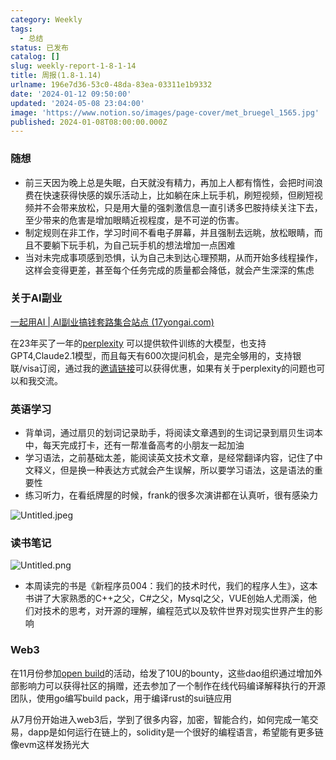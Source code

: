 ```yaml
---
category: Weekly
tags:
  - 总结
status: 已发布
catalog: []
slug: weekly-report-1-8-1-14
title: 周报(1.8-1.14)
urlname: 196e7d36-53c0-48da-83ea-03311e1b9332
date: '2024-01-12 09:50:00'
updated: '2024-05-08 23:04:00'
image: 'https://www.notion.so/images/page-cover/met_bruegel_1565.jpg'
published: 2024-01-08T08:00:00.000Z
---
```


### 随想

- 前三天因为晚上总是失眠，白天就没有精力，再加上人都有惰性，会把时间浪费在快速获得快感的娱乐活动上，比如躺在床上玩手机，刷短视频，但刷短视频并不会带来放松，只是用大量的强刺激信息一直引诱多巴胺持续关注下去，至少带来的危害是增加眼睛近视程度，是不可逆的伤害。
- 制定规则在非工作，学习时间不看电子屏幕，并且强制去远眺，放松眼睛，而且不要躺下玩手机，为自己玩手机的想法增加一点困难
- 当对未完成事项感到恐惧，认为自己未到达心理预期，从而开始多线程操作，这样会变得更差，甚至每个任务完成的质量都会降低，就会产生深深的焦虑

### 关于AI副业


[一起用AI | AI副业搞钱套路集合站点 (17yongai.com)](https://17yongai.com/)


在23年买了一年的[perplexity](https://www.perplexity.ai/) 可以提供软件训练的大模型，也支持GPT4,Claude2.1模型，而且每天有600次提问机会，是完全够用的，支持银联/visa订阅，通过我的[邀请链接](https://perplexity.ai/pro?referral_code=SGJ7X87B)可以获得优惠，如果有关于perplexity的问题也可以和我交流。


### 英语学习

- 背单词，通过扇贝的划词记录助手，将阅读文章遇到的生词记录到扇贝生词本中，每天完成打卡，还有一帮准备高考的小朋友一起加油
- 学习语法，之前基础太差，能阅读英文技术文章，是经常翻译内容，记住了中文释义，但是换一种表达方式就会产生误解，所以要学习语法，这是语法的重要性
- 练习听力，在看纸牌屋的时候，frank的很多次演讲都在认真听，很有感染力

![Untitled.jpeg](https://prod-files-secure.s3.us-west-2.amazonaws.com/5d24fe63-e567-4804-86f9-9fdc62e13082/c33f3733-be40-431e-a494-10399ac86f32/Untitled.jpeg?X-Amz-Algorithm=AWS4-HMAC-SHA256&X-Amz-Content-Sha256=UNSIGNED-PAYLOAD&X-Amz-Credential=ASIAZI2LB466ZHSGXRQS%2F20250224%2Fus-west-2%2Fs3%2Faws4_request&X-Amz-Date=20250224T213331Z&X-Amz-Expires=3600&X-Amz-Security-Token=IQoJb3JpZ2luX2VjEP7%2F%2F%2F%2F%2F%2F%2F%2F%2F%2FwEaCXVzLXdlc3QtMiJIMEYCIQDwDYi2o%2Bj83B6HTo02o55xqpZhUjuwZNvUYOd2YQJH4QIhAOwEuRJuzqTfz8bE6k67furaq%2B7DBkNqBS8hMas8SXO2Kv8DCDYQABoMNjM3NDIzMTgzODA1IgwqoHBAaymcaZu1E3gq3AOctiIWYljaiYbH%2FmcZLoo8xkKJ4yTfB2vwngcuYH%2BmO7kqrxZ48og6WUetwMvozB0rkOUhSeIkzhDnPcKYvz7F4s4hKa7lKoZ4VeKpUT%2BcwnxuHbiC5Rnhe5%2FgcITA%2Fm8jVX%2B3HCayJZ8dHurzxErr2AXNeG2%2FYZt5P72QXT1hWZwQOLxWY0NfB%2FaSO%2BzuIjC%2Bu0l88D92nd9yGzQPVlxlq00efWjxCh1DSpgLt6kTd9mv25c27Q%2BMdO%2BUY3niyjRLkyj2VyzVqdCFHCfH03%2BYeUKh8z4%2FpsC3NSRZoneHx3ihN4yfBOAVc8Rkg2gD7ejRg3Au3OOM8Vas6WO1VtD282UTiDOSn%2F6ZyMMZxR6DZtCFzLsUD3TKxVzs6yxYURbnDLYvJAkPNn3elK3hH5reK7OinEoUpqIxyJTtaZm5F5OzYvJjeBO1frQ0hfZxoSdafmt9HE6yAElNO6oOVSt8FZh1aP0kDboXnJ4o%2FFe7YSERF4SGJytinRlhvRG3ZxguHVcJYunztkY6e9s4Bte1ICVcNze5dtDyJN3SPQVzp6IGadjDNUIudp4KcpdBVXSL3uwk49QDe4fR806iZvPdcb037ajxE4OPsVS3WNT8i6IasIR%2F4mQjHW%2B5TDCnxvO9BjqkAU9wks%2FaglWwV0aSEcF1y%2Brv%2FoPiBK%2BiHDbbeQWC0GNk1QorkXSyu%2FSE%2FajbicL%2FSiKAjYjlI7Fcyggz1yKCFK4%2B6%2FBwUl7eyh9FiUAoqZ4uf3fJHAuUWK3Sb7yEVKWjjG3GsjcCoanQG9Sy8LYfGG1chFuk7fstp9W4h47E8BWJwXCwM3CzwLdVi3mn%2BnFKfXFWJJ%2B0jHawipfxB6cu%2FVUv3sEe&X-Amz-Signature=c367d42207acd10e7113bc41df7e444fce78fb781720e7feba9dfc9cc2f3b200&X-Amz-SignedHeaders=host&x-id=GetObject)


### 读书笔记


![Untitled.png](https://prod-files-secure.s3.us-west-2.amazonaws.com/5d24fe63-e567-4804-86f9-9fdc62e13082/96aa439a-1c95-4054-aa84-ef4e0c8eb5d1/Untitled.png?X-Amz-Algorithm=AWS4-HMAC-SHA256&X-Amz-Content-Sha256=UNSIGNED-PAYLOAD&X-Amz-Credential=ASIAZI2LB466ZHSGXRQS%2F20250224%2Fus-west-2%2Fs3%2Faws4_request&X-Amz-Date=20250224T213331Z&X-Amz-Expires=3600&X-Amz-Security-Token=IQoJb3JpZ2luX2VjEP7%2F%2F%2F%2F%2F%2F%2F%2F%2F%2FwEaCXVzLXdlc3QtMiJIMEYCIQDwDYi2o%2Bj83B6HTo02o55xqpZhUjuwZNvUYOd2YQJH4QIhAOwEuRJuzqTfz8bE6k67furaq%2B7DBkNqBS8hMas8SXO2Kv8DCDYQABoMNjM3NDIzMTgzODA1IgwqoHBAaymcaZu1E3gq3AOctiIWYljaiYbH%2FmcZLoo8xkKJ4yTfB2vwngcuYH%2BmO7kqrxZ48og6WUetwMvozB0rkOUhSeIkzhDnPcKYvz7F4s4hKa7lKoZ4VeKpUT%2BcwnxuHbiC5Rnhe5%2FgcITA%2Fm8jVX%2B3HCayJZ8dHurzxErr2AXNeG2%2FYZt5P72QXT1hWZwQOLxWY0NfB%2FaSO%2BzuIjC%2Bu0l88D92nd9yGzQPVlxlq00efWjxCh1DSpgLt6kTd9mv25c27Q%2BMdO%2BUY3niyjRLkyj2VyzVqdCFHCfH03%2BYeUKh8z4%2FpsC3NSRZoneHx3ihN4yfBOAVc8Rkg2gD7ejRg3Au3OOM8Vas6WO1VtD282UTiDOSn%2F6ZyMMZxR6DZtCFzLsUD3TKxVzs6yxYURbnDLYvJAkPNn3elK3hH5reK7OinEoUpqIxyJTtaZm5F5OzYvJjeBO1frQ0hfZxoSdafmt9HE6yAElNO6oOVSt8FZh1aP0kDboXnJ4o%2FFe7YSERF4SGJytinRlhvRG3ZxguHVcJYunztkY6e9s4Bte1ICVcNze5dtDyJN3SPQVzp6IGadjDNUIudp4KcpdBVXSL3uwk49QDe4fR806iZvPdcb037ajxE4OPsVS3WNT8i6IasIR%2F4mQjHW%2B5TDCnxvO9BjqkAU9wks%2FaglWwV0aSEcF1y%2Brv%2FoPiBK%2BiHDbbeQWC0GNk1QorkXSyu%2FSE%2FajbicL%2FSiKAjYjlI7Fcyggz1yKCFK4%2B6%2FBwUl7eyh9FiUAoqZ4uf3fJHAuUWK3Sb7yEVKWjjG3GsjcCoanQG9Sy8LYfGG1chFuk7fstp9W4h47E8BWJwXCwM3CzwLdVi3mn%2BnFKfXFWJJ%2B0jHawipfxB6cu%2FVUv3sEe&X-Amz-Signature=474a3cf9dbe83255bd4fd5f33c57a99099ea9bc230a9517402506f3546586ad6&X-Amz-SignedHeaders=host&x-id=GetObject)

- 本周读完的书是《新程序员004：我们的技术时代，我们的程序人生》，这本书讲了大家熟悉的C++之父，C#之父，Mysql之父，VUE创始人尤雨溪，他们对技术的思考，对开源的理解，编程范式以及软件世界对现实世界产生的影响

### Web3


在11月份参加[open build](https://openbuild.xyz/learn/challenges)的活动，给发了10U的bounty，这些dao组织通过增加外部影响力可以获得社区的捐赠，还去参加了一个制作在线代码编译解释执行的开源团队，使用go编写build pack，用于编译rust的sui链应用


从7月份开始进入web3后，学到了很多内容，加密，智能合约，如何完成一笔交易，dapp是如何运行在链上的，solidity是一个很好的编程语言，希望能有更多链像evm这样发扬光大

